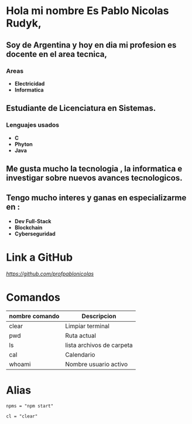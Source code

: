 # Hola mi nombre Es Pablo Nicolas Rudyk,

## Soy de **Argentina** y hoy en dia mi profesion es docente en el area **tecnica**,
### **Areas**
* **Electricidad**
* **Informatica**

## Estudiante de **Licenciatura en Sistemas**. 
### Lenguajes usados
* **C**
* **Phyton**
* **Java**

## Me gusta mucho la **tecnologia** , la **informatica** e investigar sobre nuevos avances tecnologicos.

## Tengo mucho interes y ganas en especializarme en :
* **Dev Full-Stack**
* **Blockchain**
* **Cyberseguridad**


# Link a GitHub

*https://github.com/profpablonicolas*




 # Comandos 
 
 | nombre comando | Descripcion                 |
 |----------------|-----------------------------|
 | clear          | Limpiar terminal            | 
 | pwd            | Ruta actual                 |
 | ls             | lista archivos de carpeta   |
 | cal            | Calendario                  |
 | whoami         | Nombre usuario activo       |
 
 
 # Alias
 ```
 npms = "npm start"
 
 cl = "clear"
 
 ```
